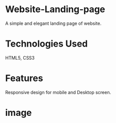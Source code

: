 # Website-Landing-page
A simple and elegant landing page of website.
# Technologies Used
HTML5, CSS3
# Features
Responsive design for mobile and Desktop screen.
# image

